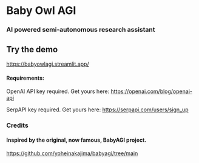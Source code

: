 # Baby Owl AGI
### AI powered semi-autonomous research assistant
## Try the demo
https://babyowlagi.streamlit.app/
#### Requirements:
OpenAI API key required. Get yours here: https://openai.com/blog/openai-api

SerpAPI key required. Get yours here: https://serpapi.com/users/sign_up
### Credits
#### Inspired by the original, now famous, BabyAGI project.
https://github.com/yoheinakajima/babyagi/tree/main


